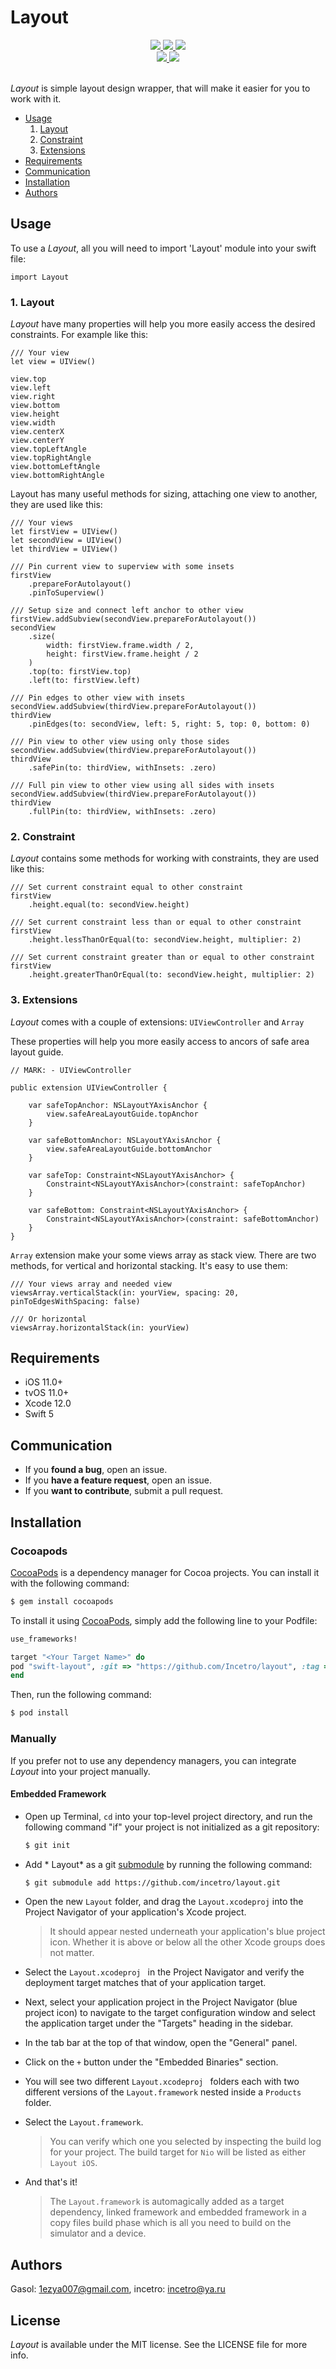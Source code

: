 

# Layout

<div align = "center">
  <a href="https://cocoapods.org/pods/swift-layout">
    <img src="https://img.shields.io/cocoapods/v/swift-layout.svg?style=flat" />
  </a>
  <a href="https://github.com/incetro/swift-layout">
    <img src="https://img.shields.io/badge/Carthage-compatible-4BC51D.svg?style=flat" />
  </a>
  <a href="https://github.com/incetro/swift-layout#installation">
    <img src="https://img.shields.io/badge/compatible-swift%205.0-orange.svg" />
  </a>
</div>
<div align = "center">
  <a href="https://cocoapods.org/pods/swift-layout" target="blank">
    <img src="https://img.shields.io/cocoapods/p/swift-layout.svg?style=flat" />
  </a>
  <a href="https://cocoapods.org/pods/swift-layout" target="blank">
    <img src="https://img.shields.io/cocoapods/l/swift-layout.svg?style=flat" />
  </a>
  <br>
  <br>
</div>

*Layout* is simple layout design wrapper, that will make it easier for you to work with it.


- [Usage](#Usage)
	1. [Layout](#layout)
	2. [Constraint](#constraint)
	3. [Extensions](#extensions)
- [Requirements](#requirements)
- [Communication](#communication)
- [Installation](#installation)
- [Authors](#license)

## Usage <a name="Usage"></a>

To use a *Layout*, all you will need to import 'Layout' module into your swift file:

```
import Layout

```

### 1. Layout <a name="layout"></a>

*Layout* have many properties will help you more easily access the desired constraints.
For example like this:

```
/// Your view
let view = UIView()

view.top
view.left
view.right
view.bottom
view.height
view.width
view.centerX
view.centerY
view.topLeftAngle
view.topRightAngle
view.bottomLeftAngle
view.bottomRightAngle

```

Layout has many useful methods for sizing, attaching one view to another, they are used like this:

```
/// Your views
let firstView = UIView()
let secondView = UIView()
let thirdView = UIView()

/// Pin current view to superview with some insets
firstView
	.prepareForAutolayout()
	.pinToSuperview()

/// Setup size and connect left anchor to other view
firstView.addSubview(secondView.prepareForAutolayout())
secondView
    .size(
        width: firstView.frame.width / 2,
        height: firstView.frame.height / 2
    )
	.top(to: firstView.top)
	.left(to: firstView.left)
	
/// Pin edges to other view with insets
secondView.addSubview(thirdView.prepareForAutolayout())
thirdView
	.pinEdges(to: secondView, left: 5, right: 5, top: 0, bottom: 0)
    
/// Pin view to other view using only those sides
secondView.addSubview(thirdView.prepareForAutolayout())
thirdView
    .safePin(to: thirdView, withInsets: .zero)
    
/// Full pin view to other view using all sides with insets
secondView.addSubview(thirdView.prepareForAutolayout())
thirdView
    .fullPin(to: thirdView, withInsets: .zero)
```


### 2. Constraint <a name="constraint"></a>

*Layout* contains some methods for working with constraints, they are used like this:

```
/// Set current constraint equal to other constraint
firstView
	.height.equal(to: secondView.height)

/// Set current constraint less than or equal to other constraint
firstView
	.height.lessThanOrEqual(to: secondView.height, multiplier: 2)

/// Set current constraint greater than or equal to other constraint
firstView
	.height.greaterThanOrEqual(to: secondView.height, multiplier: 2)

```

### 3. Extensions <a name="extensions"></a>

*Layout* comes with a couple of extensions: `UIViewController` and `Array`

These properties will help you more easily access to ancors of safe area layout guide.

```
// MARK: - UIViewController

public extension UIViewController {

    var safeTopAnchor: NSLayoutYAxisAnchor {
        view.safeAreaLayoutGuide.topAnchor
    }

    var safeBottomAnchor: NSLayoutYAxisAnchor {
        view.safeAreaLayoutGuide.bottomAnchor
    }

    var safeTop: Constraint<NSLayoutYAxisAnchor> {
        Constraint<NSLayoutYAxisAnchor>(constraint: safeTopAnchor)
    }

    var safeBottom: Constraint<NSLayoutYAxisAnchor> {
        Constraint<NSLayoutYAxisAnchor>(constraint: safeBottomAnchor)
    }
}
```

`Array` extension make your some views array as stack view. There are two methods, for vertical and horizontal stacking. It's easy to use them:

```
/// Your views array and needed view
viewsArray.verticalStack(in: yourView, spacing: 20, pinToEdgesWithSpacing: false)

/// Or horizontal
viewsArray.horizontalStack(in: yourView)
```


## Requirements
- iOS 11.0+
- tvOS 11.0+
- Xcode 12.0
- Swift 5

## Communication

- If you **found a bug**, open an issue.
- If you **have a feature request**, open an issue.
- If you **want to contribute**, submit a pull request.


## Installation <a name="installation"></a>

### Cocoapods

[CocoaPods](http://cocoapods.org) is a dependency manager for Cocoa projects. You can install it with the following command:

```bash
$ gem install cocoapods
```

To install it using [CocoaPods](https://cocoapods.org), simply add the following line to your Podfile:

```ruby
use_frameworks!

target "<Your Target Name>" do
pod "swift-layout", :git => "https://github.com/Incetro/layout", :tag => "[0.0.1]"
end
```
Then, run the following command:

```bash
$ pod install
```
### Manually

If you prefer not to use any dependency managers, you can integrate *Layout* into your project manually.

#### Embedded Framework

- Open up Terminal, `cd` into your top-level project directory, and run the following command "if" your project is not initialized as a git repository:

  ```bash
  $ git init
  ```

- Add * Layout* as a git [submodule](http://git-scm.com/docs/git-submodule) by running the following command:

  ```bash
  $ git submodule add https://github.com/incetro/layout.git
  ```

- Open the new `Layout` folder, and drag the `Layout.xcodeproj` into the Project Navigator of your application's Xcode project.

    > It should appear nested underneath your application's blue project icon. Whether it is above or below all the other Xcode groups does not matter.

- Select the `Layout.xcodeproj ` in the Project Navigator and verify the deployment target matches that of your application target.
- Next, select your application project in the Project Navigator (blue project icon) to navigate to the target configuration window and select the application target under the "Targets" heading in the sidebar.
- In the tab bar at the top of that window, open the "General" panel.
- Click on the `+` button under the "Embedded Binaries" section.
- You will see two different `Layout.xcodeproj ` folders each with two different versions of the `Layout.framework` nested inside a `Products` folder.

- Select the `Layout.framework`.

    > You can verify which one you selected by inspecting the build log for your project. The build target for `Nio` will be listed as either `Layout iOS`.

- And that's it!

  > The `Layout.framework` is automagically added as a target dependency, linked framework and embedded framework in a copy files build phase which is all you need to build on the simulator and a device.
  


## Authors <a name="authors"></a>

Gasol: 1ezya007@gmail.com, incetro: incetro@ya.ru


## License <a name="license"></a>

*Layout* is available under the MIT license. See the LICENSE file for more info.
